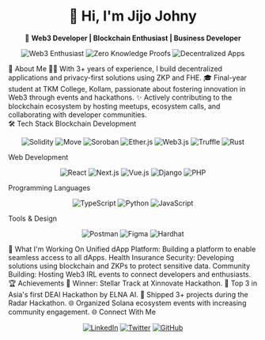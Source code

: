 <h1 align="center">👋 Hi, I'm Jijo Johny</h1> <p align="center"> 🌟 <b>Web3 Developer | Blockchain Enthusiast | Business Developer</b> </p>
<p align="center"> <img src="https://img.shields.io/badge/Web3-Enthusiast-blue?style=flat-square&logo=ethereum" alt="Web3 Enthusiast" /> <img src="https://img.shields.io/badge/Zero%20Knowledge%20Proofs-Expert-blueviolet?style=flat-square" alt="Zero Knowledge Proofs" /> <img src="https://img.shields.io/badge/Decentralized%20Apps-Building-brightgreen?style=flat-square" alt="Decentralized Apps" /> </p>
🚀 About Me
👨‍💻 With 3+ years of experience, I build decentralized applications and privacy-first solutions using ZKP and FHE.
🎓 Final-year student at TKM College, Kollam, passionate about fostering innovation in Web3 through events and hackathons.
✨ Actively contributing to the blockchain ecosystem by hosting meetups, ecosystem calls, and collaborating with developer communities.
<br>
🛠️ Tech Stack
Blockchain Development
<p align="center"> <img src="https://img.shields.io/badge/Solidity-363636?style=for-the-badge&logo=solidity&logoColor=white" alt="Solidity" /> <img src="https://img.shields.io/badge/Move-4CAF50?style=for-the-badge&logo=sui&logoColor=white" alt="Move" /> <img src="https://img.shields.io/badge/Soroban-FFD700?style=for-the-badge&logo=stellar&logoColor=black" alt="Soroban" /> <img src="https://img.shields.io/badge/Ether.js-FE4A49?style=for-the-badge&logo=javascript&logoColor=white" alt="Ether.js" /> <img src="https://img.shields.io/badge/Web3.js-00D084?style=for-the-badge&logo=node.js&logoColor=white" alt="Web3.js" /> <img src="https://img.shields.io/badge/Truffle-5E4C9A?style=for-the-badge&logo=ethereum&logoColor=white" alt="Truffle" /> <img src="https://img.shields.io/badge/Rust-000000?style=for-the-badge&logo=rust&logoColor=white" alt="Rust" /> </p>
Web Development
<p align="center"> <img src="https://img.shields.io/badge/React-61DAFB?style=for-the-badge&logo=react&logoColor=black" alt="React" /> <img src="https://img.shields.io/badge/Next.js-000000?style=for-the-badge&logo=nextdotjs&logoColor=white" alt="Next.js" /> <img src="https://img.shields.io/badge/Vue.js-4FC08D?style=for-the-badge&logo=vuejs&logoColor=white" alt="Vue.js" /> <img src="https://img.shields.io/badge/Django-092E20?style=for-the-badge&logo=django&logoColor=white" alt="Django" /> <img src="https://img.shields.io/badge/PHP-777BB4?style=for-the-badge&logo=php&logoColor=white" alt="PHP" /> </p>
Programming Languages
<p align="center"> <img src="https://img.shields.io/badge/TypeScript-3178C6?style=for-the-badge&logo=typescript&logoColor=white" alt="TypeScript" /> <img src="https://img.shields.io/badge/Python-3776AB?style=for-the-badge&logo=python&logoColor=white" alt="Python" /> <img src="https://img.shields.io/badge/JavaScript-F7DF1E?style=for-the-badge&logo=javascript&logoColor=black" alt="JavaScript" /> </p>
Tools & Design
<p align="center"> <img src="https://img.shields.io/badge/Postman-FF6C37?style=for-the-badge&logo=postman&logoColor=white" alt="Postman" /> <img src="https://img.shields.io/badge/Figma-F24E1E?style=for-the-badge&logo=figma&logoColor=white" alt="Figma" /> <img src="https://img.shields.io/badge/Hardhat-FCC624?style=for-the-badge&logo=ethereum&logoColor=black" alt="Hardhat" /> </p>
🚀 What I'm Working On
Unified dApp Platform: Building a platform to enable seamless access to all dApps.
Health Insurance Security: Developing solutions using blockchain and ZKPs to protect sensitive data.
Community Building: Hosting Web3 IRL events to connect developers and enthusiasts.
🏆 Achievements
🏅 Winner: Stellar Track at Xinnovate Hackathon.
🥇 Top 3 in Asia's first DEAI Hackathon by ELNA AI.
🚀 Shipped 3+ projects during the Radar Hackathon.
🌐 Organized Solana ecosystem events with increasing community engagement.
🌐 Connect With Me
<p align="center"> <a href="https://www.linkedin.com/in/jijojohny/"><img src="https://img.shields.io/badge/LinkedIn-0A66C2?style=for-the-badge&logo=linkedin&logoColor=white" alt="LinkedIn"></a> <a href="https://twitter.com/yourtwitterhandle"><img src="https://img.shields.io/badge/Twitter-1DA1F2?style=for-the-badge&logo=twitter&logoColor=white" alt="Twitter"></a> <a href="https://github.com/yourgithubhandle"><img src="https://img.shields.io/badge/GitHub-181717?style=for-the-badge&logo=github&logoColor=white" alt="GitHub"></a> </p>

